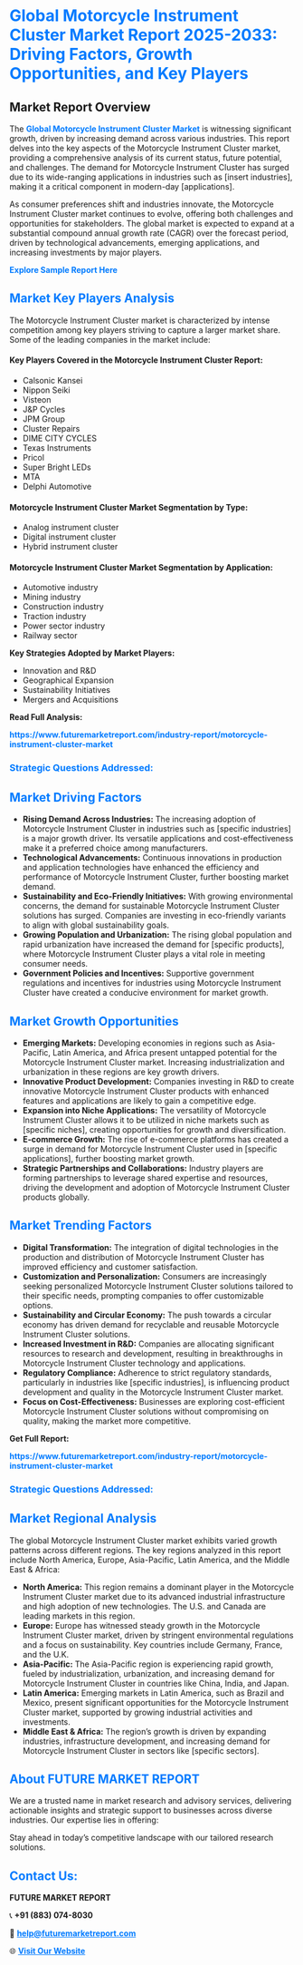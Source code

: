 <h1 style="color: #007BFF;">Global Motorcycle Instrument Cluster Market Report 2025-2033: Driving Factors, Growth Opportunities, and Key Players</h1>

<section id="overview">
<h2>Market Report Overview</h2>
<p>The <a href="https://www.futuremarketreport.com/industry-report/motorcycle-instrument-cluster-market" style="color: #007BFF; text-decoration: none;"><strong>Global Motorcycle Instrument Cluster Market</strong></a> is witnessing significant growth, driven by increasing demand across various industries. This report delves into the key aspects of the Motorcycle Instrument Cluster market, providing a comprehensive analysis of its current status, future potential, and challenges. The demand for Motorcycle Instrument Cluster has surged due to its wide-ranging applications in industries such as [insert industries], making it a critical component in modern-day [applications].</p>
<p>As consumer preferences shift and industries innovate, the Motorcycle Instrument Cluster market continues to evolve, offering both challenges and opportunities for stakeholders. The global market is expected to expand at a substantial compound annual growth rate (CAGR) over the forecast period, driven by technological advancements, emerging applications, and increasing investments by major players.</p>
</section>

<section id="overview">
<p><a href="https://www.futuremarketreport.com/request-sample/reportId=104645" style="color: #007BFF; text-decoration: none;"><strong>Explore Sample Report Here</strong></a></p>
</section>

<section id="key-players">
<h2 style="color: #007BFF;">Market Key Players Analysis</h2>
<p>The Motorcycle Instrument Cluster market is characterized by intense competition among key players striving to capture a larger market share. Some of the leading companies in the market include:</p>
<h4>Key Players Covered in the Motorcycle Instrument Cluster Report:</h4>
<ul><li>Calsonic Kansei</li><li>Nippon Seiki</li><li>Visteon</li><li>J&amp;P Cycles</li><li>JPM Group</li><li>Cluster Repairs</li><li>DIME CITY CYCLES</li><li>Texas Instruments</li><li>Pricol</li><li>Super Bright LEDs</li><li>MTA</li><li>Delphi Automotive</li></ul>
<h4>Motorcycle Instrument Cluster Market Segmentation by Type:</h4>
<ul><li>Analog instrument cluster</li><li>Digital instrument cluster</li><li>Hybrid instrument cluster</li></ul>

<h4>Motorcycle Instrument Cluster Market Segmentation by Application:</h4>
<ul><li>Automotive industry</li><li>Mining industry</li><li>Construction industry</li><li>Traction industry</li><li>Power sector industry</li><li>Railway sector</li></ul>
<p><strong>Key Strategies Adopted by Market Players:</strong></p>
<ul>
<li>Innovation and R&D</li>
<li>Geographical Expansion</li>
<li>Sustainability Initiatives</li>
<li>Mergers and Acquisitions</li>
</ul>
</section>

<section>
<p><strong>Read Full Analysis: </strong></p><a href="https://www.futuremarketreport.com/industry-report/motorcycle-instrument-cluster-market" style="color: #007BFF; text-decoration: none;"><strong>https://www.futuremarketreport.com/industry-report/motorcycle-instrument-cluster-market</strong></a>
<h3 style="color: #007BFF;">Strategic Questions Addressed:</h3>
</section>

<section id="driving-factors">
<h2 style="color: #007BFF;">Market Driving Factors</h2>
<ul>
<li><strong>Rising Demand Across Industries:</strong> The increasing adoption of Motorcycle Instrument Cluster in industries such as [specific industries] is a major growth driver. Its versatile applications and cost-effectiveness make it a preferred choice among manufacturers.</li>
<li><strong>Technological Advancements:</strong> Continuous innovations in production and application technologies have enhanced the efficiency and performance of Motorcycle Instrument Cluster, further boosting market demand.</li>
<li><strong>Sustainability and Eco-Friendly Initiatives:</strong> With growing environmental concerns, the demand for sustainable Motorcycle Instrument Cluster solutions has surged. Companies are investing in eco-friendly variants to align with global sustainability goals.</li>
<li><strong>Growing Population and Urbanization:</strong> The rising global population and rapid urbanization have increased the demand for [specific products], where Motorcycle Instrument Cluster plays a vital role in meeting consumer needs.</li>
<li><strong>Government Policies and Incentives:</strong> Supportive government regulations and incentives for industries using Motorcycle Instrument Cluster have created a conducive environment for market growth.</li>
</ul>
</section>

<section id="growth-opportunities">
<h2 style="color: #007BFF;">Market Growth Opportunities</h2>
<ul>
<li><strong>Emerging Markets:</strong> Developing economies in regions such as Asia-Pacific, Latin America, and Africa present untapped potential for the Motorcycle Instrument Cluster market. Increasing industrialization and urbanization in these regions are key growth drivers.</li>
<li><strong>Innovative Product Development:</strong> Companies investing in R&D to create innovative Motorcycle Instrument Cluster products with enhanced features and applications are likely to gain a competitive edge.</li>
<li><strong>Expansion into Niche Applications:</strong> The versatility of Motorcycle Instrument Cluster allows it to be utilized in niche markets such as [specific niches], creating opportunities for growth and diversification.</li>
<li><strong>E-commerce Growth:</strong> The rise of e-commerce platforms has created a surge in demand for Motorcycle Instrument Cluster used in [specific applications], further boosting market growth.</li>
<li><strong>Strategic Partnerships and Collaborations:</strong> Industry players are forming partnerships to leverage shared expertise and resources, driving the development and adoption of Motorcycle Instrument Cluster products globally.</li>
</ul>
</section>

<section id="trending-factors">
<h2 style="color: #007BFF;">Market Trending Factors</h2>
<ul>
<li><strong>Digital Transformation:</strong> The integration of digital technologies in the production and distribution of Motorcycle Instrument Cluster has improved efficiency and customer satisfaction.</li>
<li><strong>Customization and Personalization:</strong> Consumers are increasingly seeking personalized Motorcycle Instrument Cluster solutions tailored to their specific needs, prompting companies to offer customizable options.</li>
<li><strong>Sustainability and Circular Economy:</strong> The push towards a circular economy has driven demand for recyclable and reusable Motorcycle Instrument Cluster solutions.</li>
<li><strong>Increased Investment in R&D:</strong> Companies are allocating significant resources to research and development, resulting in breakthroughs in Motorcycle Instrument Cluster technology and applications.</li>
<li><strong>Regulatory Compliance:</strong> Adherence to strict regulatory standards, particularly in industries like [specific industries], is influencing product development and quality in the Motorcycle Instrument Cluster market.</li>
<li><strong>Focus on Cost-Effectiveness:</strong> Businesses are exploring cost-efficient Motorcycle Instrument Cluster solutions without compromising on quality, making the market more competitive.</li>
</ul>
</section>

<section>
<p><strong>Get Full Report: </strong></p><a href="https://www.futuremarketreport.com/industry-report/motorcycle-instrument-cluster-market" style="color: #007BFF; text-decoration: none;"><strong>https://www.futuremarketreport.com/industry-report/motorcycle-instrument-cluster-market</strong></a>
<h3 style="color: #007BFF;">Strategic Questions Addressed:</h3>
</section>


<section id="regional-analysis">
<h2 style="color: #007BFF;">Market Regional Analysis</h2>
<p>The global Motorcycle Instrument Cluster market exhibits varied growth patterns across different regions. The key regions analyzed in this report include North America, Europe, Asia-Pacific, Latin America, and the Middle East & Africa:</p>
<ul>
<li><strong>North America:</strong> This region remains a dominant player in the Motorcycle Instrument Cluster market due to its advanced industrial infrastructure and high adoption of new technologies. The U.S. and Canada are leading markets in this region.</li>
<li><strong>Europe:</strong> Europe has witnessed steady growth in the Motorcycle Instrument Cluster market, driven by stringent environmental regulations and a focus on sustainability. Key countries include Germany, France, and the U.K.</li>
<li><strong>Asia-Pacific:</strong> The Asia-Pacific region is experiencing rapid growth, fueled by industrialization, urbanization, and increasing demand for Motorcycle Instrument Cluster in countries like China, India, and Japan.</li>
<li><strong>Latin America:</strong> Emerging markets in Latin America, such as Brazil and Mexico, present significant opportunities for the Motorcycle Instrument Cluster market, supported by growing industrial activities and investments.</li>
<li><strong>Middle East & Africa:</strong> The region’s growth is driven by expanding industries, infrastructure development, and increasing demand for Motorcycle Instrument Cluster in sectors like [specific sectors].</li>
</ul>
</section>

<footer>
<h2 style="color: #007BFF;">About FUTURE MARKET REPORT</h2>
<p>We are a trusted name in market research and advisory services, delivering actionable insights and strategic support to businesses across diverse industries. Our expertise lies in offering:</p>

<p>Stay ahead in today’s competitive landscape with our tailored research solutions.</p>

<h2 style="color: #007BFF;">Contact Us:</h2>
<p><strong>FUTURE MARKET REPORT</strong></p>
<p>📞 <strong>+91 (883) 074-8030</strong></p>
<p>📧 <strong><a href="mailto:help@futuremarketreport.com" style="color: #007BFF;">help@futuremarketreport.com</a></strong></p>
<p>🌐 <strong><a href="https://www.futuremarketreport.com/" style="color: #007BFF;">Visit Our Website</a></strong></p>
</footer>